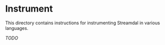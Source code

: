 Instrument
==========
This directory contains instructions for instrumenting Streamdal in various languages.

_TODO_
